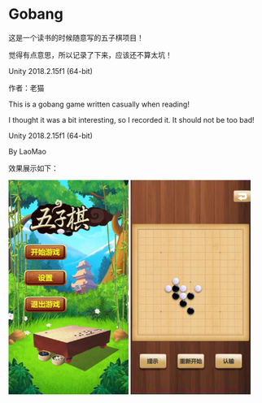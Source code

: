 # Gobang

这是一个读书的时候随意写的五子棋项目！

觉得有点意思，所以记录了下来，应该还不算太坑！

Unity 2018.2.15f1 (64-bit)

作者：老猫


This is a gobang game written casually when reading!

I thought it was a bit interesting, so I recorded it. It should not be too bad!

Unity 2018.2.15f1 (64-bit)

By LaoMao

效果展示如下：

<div class="img-content">
  
<img width="236" height="422" src="https://github.com/LaoMaoKaKa/Note/blob/main/Data/Image/Gobang/%E5%BC%80%E5%A7%8B%E7%95%8C%E9%9D%A2.png"/>
<img width="236" height="422" src="https://github.com/LaoMaoKaKa/Note/blob/main/Data/Image/Gobang/%E6%B8%B8%E6%88%8F%E7%95%8C%E9%9D%A2.png"/>
  
</div>
